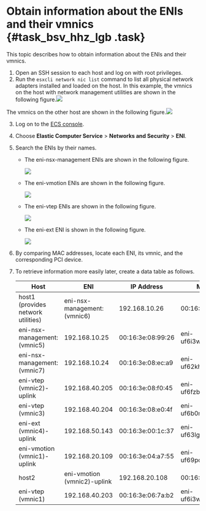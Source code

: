 # Obtain information about the ENIs and their vmnics {#task_bsv_hhz_lgb .task}

This topic describes how to obtain information about the ENIs and their vmnics.

1.  Open an SSH session to each host and log on with root privileges. 
2.   Run the `esxcli network nic list` command to list all physical network adapters installed and loaded on the host. In this example, the vmnics on the host with network management utilities are shown in the following figure.![](http://static-aliyun-doc.oss-cn-hangzhou.aliyuncs.com/assets/img/105073/154886293737861_en-US.png)

The vmnics on the other host are shown in the following figure.![](http://static-aliyun-doc.oss-cn-hangzhou.aliyuncs.com/assets/img/105073/154886293737862_en-US.png)

 
3.  Log on to the [ECS console](https://ecs.console.aliyun.com/#/home). 
4.  Choose **Elastic Computer Service** \> **Networks and Security** \> **ENI**. 
5.  Search the ENIs by their names. 
    -   The eni-nsx-management ENIs are shown in the following figure.

        ![](http://static-aliyun-doc.oss-cn-hangzhou.aliyuncs.com/assets/img/105073/154886293737863_en-US.png)

    -   The eni-vmotion ENIs are shown in the following figure.

        ![](http://static-aliyun-doc.oss-cn-hangzhou.aliyuncs.com/assets/img/105073/154886293737864_en-US.png)

    -   The eni-vtep ENIs are shown in the following figure.

        ![](http://static-aliyun-doc.oss-cn-hangzhou.aliyuncs.com/assets/img/105073/154886293737865_en-US.png)

    -   The eni-ext ENI is shown in the following figure.

        ![](http://static-aliyun-doc.oss-cn-hangzhou.aliyuncs.com/assets/img/105073/154886293737866_en-US.png)

6.  By comparing MAC addresses, locate each ENI, its vmnic, and the corresponding PCI device. 
7.  To retrieve information more easily later, create a data table as follows. 

    |Host|ENI|IP Address|MAC Address|ENI ID|PCI Device|
    |----|---|----------|-----------|------|----------|
    |host1 \(provides network utilities\)|eni-nsx-management: \(vmnic6\)|192.168.10.26|00:16:3e:06:63:96|eni-uf63lgnvlnoou16xnri4|0000:61:00.0|
    |eni-nsx-management: \(vmnic5\)|192.168.10.25|00:16:3e:08:99:26|eni-uf6i3wsd3qr46bmh37ol|0000:60:00.0|
    |eni-nsx-management: \(vmnic7\)|192.168.10.24|00:16:3e:08:ec:a9|eni-uf62khufqdz7x61fye6f|0000:62:00.0|
    |eni-vtep \(vmnic2\)-uplink|192.168.40.205|00:16:3e:08:f0:45|eni-uf6fzbx9n6b5mxm4ptas|0000:5d:00.0|
    |eni-vtep \(vmnic3\)|192.168.40.204|00:16:3e:08:e0:4f|eni-uf6b0mic4u0xryb1wl6t|0000:5e:00.0|
    |eni-ext \(vmnic4\)-uplink|192.168.50.143|00:16:3e:00:1c:37|eni-uf63lgnvlnoou35yrthc|0000:5f:00.0|
    |eni-vmotion \(vmnic1\)-uplink|192.168.20.109|00:16:3e:04:a7:55|eni-uf69povioymkn3y02gkw|0000:5c:00.0|
    |host2|eni-vmotion \(vmnic2\)-uplink|192.168.20.108|00:16:3e:08:2d:56|eni-uf610bu3dy95icu5vud2|0000:5d:00.0|
    |eni-vtep \(vmnic1\)|192.168.40.203|00:16:3e:06:7a:b2|eni-uf6i3wsd3qr46dli79nt|0000:5c:00.0|


